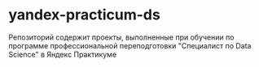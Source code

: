 # yandex-practicum-ds
Репозиторий содержит проекты, выполненные при обучении по программе профессиональной переподготовки "Специалист по Data Science" в Яндекс Практикуме
